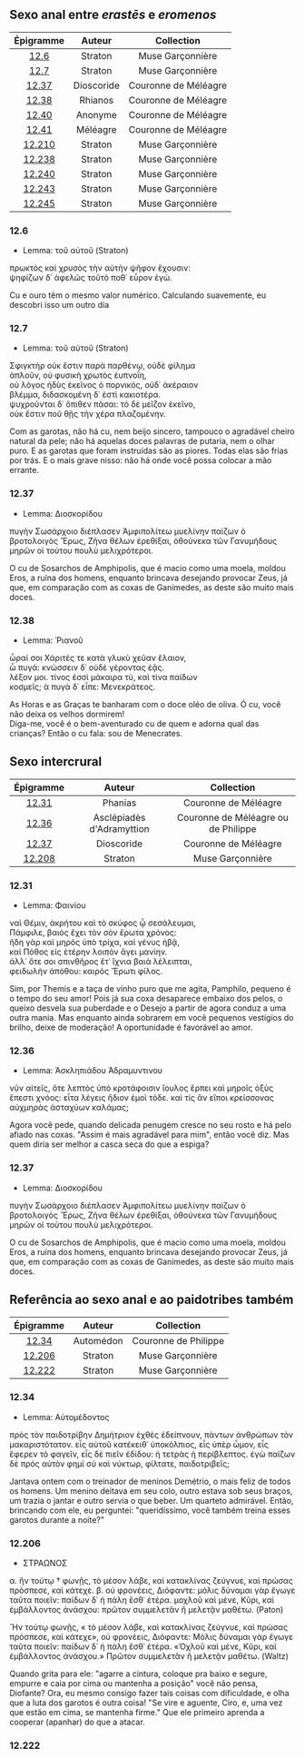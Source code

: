## Sexo anal entre <em>erastēs</em> e <em>eromenos</em>

| Épigramme  | Auteur | Collection |
|:---:|:---:|:---:|
|<a href="https://anthologiagraeca.org/passages/urn:cts:greekLit:tlg7000.tlg001.ag:12.6/">12.6</a> | Straton | Muse Garçonnière |
|<a href="https://anthologiagraeca.org/passages/urn:cts:greekLit:tlg7000.tlg001.ag:12.7/">12.7</a> | Straton | Muse Garçonnière |
|<a href="https://anthologiagraeca.org/passages/urn:cts:greekLit:tlg7000.tlg001.ag:12.37/">12.37</a> | Dioscoride | Couronne de Méléagre |
|<a href="https://anthologiagraeca.org/passages/urn:cts:greekLit:tlg7000.tlg001.ag:12.38/">12.38</a> | Rhianos | Couronne de Méléagre |
|<a href="https://anthologiagraeca.org/passages/urn:cts:greekLit:tlg7000.tlg001.ag:12.40/">12.40</a> | Anonyme | Couronne de Méléagre |
|<a href="https://anthologiagraeca.org/passages/urn:cts:greekLit:tlg7000.tlg001.ag:12.41/">12.41</a> | Méléagre | Couronne de Méléagre |
|<a href="https://anthologiagraeca.org/passages/urn:cts:greekLit:tlg7000.tlg001.ag:12.210/">12.210</a> | Straton | Muse Garçonnière |
|<a href="https://anthologiagraeca.org/passages/urn:cts:greekLit:tlg7000.tlg001.ag:12.238/">12.238</a> | Straton | Muse Garçonnière |
|<a href="https://anthologiagraeca.org/passages/urn:cts:greekLit:tlg7000.tlg001.ag:12.240/">12.240 | Straton | Muse Garçonnière |
|<a href="https://anthologiagraeca.org/passages/urn:cts:greekLit:tlg7000.tlg001.ag:12.243/">12.243 | Straton |  Muse Garçonnière |
|<a href="https://anthologiagraeca.org/passages/urn:cts:greekLit:tlg7000.tlg001.ag:12.245/">12.245 | Straton | Muse Garçonnière |


### 12.6
- Lemma: τοῦ αὐτοῦ (Straton)

πρωκτὸς καὶ χρυσὸς τὴν αὐτὴν ψῆφον ἔχουσιν:  
ψηφίζων δ᾽ ἀφελῶς τοῦτὸ ποθ᾽ εὗρον ἐγώ. 

Cu e ouro têm o mesmo valor numérico. Calculando suavemente, eu descobri isso um outro dia

### 12.7
- Lemma: τοῦ αὐτοῦ (Straton)

Σφιγκτὴρ οὐκ ἔστιν παρὰ παρθένῳ, οὐδὲ φίλημα  
ἁπλοῦν, οὐ φυσικὴ χρωτὸς ἐυπνοΐη,  
οὐ λόγος ἡδὺς ἐκεῖνος ὁ πορνικός, οὐδ᾽ ἀκέραιον  
βλέμμα, διδασκομένη δ᾽ ἐστὶ κακιοτέρα.  
ψυχροῦνται δ᾽ ὄπιθεν πᾶσαι: τὸ δὲ μεῖζον ἐκεῖνο,  
οὐκ ἔστιν ποῦ θῇς τὴν χέρα πλαζομένην.   

Com as garotas, não há cu, nem beijo sincero, tampouco o agradável cheiro natural da pele;
não há aquelas doces palavras de putaria, nem o olhar puro. E as garotas que foram instruídas são as piores.
Todas elas são frias por trás. E o mais grave nisso: não há onde você possa colocar a mão errante.

### 12.37 
- Lemma: Διοσκορίδου

πυγὴν Σωσάρχοιο διέπλασεν Ἀμφιπολίτεω
μυελίνην παίζων ὁ βροτολοιγὸς Ἔρως,
Ζῆνα θέλων ἐρεθίξαι, ὁθούνεκα τῶν Γανυμήδους
μηρῶν οἱ τούτου πουλὺ μελιχρότεροι.

O cu de Sosarchos de Amphipolis, que é macio como uma moela, moldou Eros, a ruína dos homens, enquanto brincava desejando provocar Zeus, já que, em comparação com as coxas de Ganimedes, as deste são muito mais doces.

### 12.38
- Lemma: Ῥιανοῦ

ὧραί σοι Χάριτές τε κατὰ γλυκὺ χεῦαν ἔλαιον,<br>
ὦ πυγά: κνώσσειν δ᾽ οὐδὲ γέροντας ἐᾷς.<br>
λέξον μοι. τίνος ἐσσὶ μάκαιρα τύ, καὶ τίνα παίδων<br>
κοσμεῖς; ἁ πυγὰ δ᾽ εἶπε: Μενεκράτεος.

As Horas e as Graças te banharam com o doce oléo de oliva. Ó cu, você não deixa os velhos dormirem!<br>
Diga-me, você é o bem-aventurado cu de quem e adorna qual das crianças? Então o cu fala: sou de Menecrates.

## Sexo intercrural

| Épigramme | Auteur | Collection |
|:---:|:---:|:---:|
|<a href="https://anthologiagraeca.org/passages/urn:cts:greekLit:tlg7000.tlg001.ag:12.31/">12.31</a> | Phanias | Couronne de Méléagre |
|<a href="https://anthologiagraeca.org/passages/urn:cts:greekLit:tlg7000.tlg001.ag:12.36/">12.36</a> | Asclépiadès d'Adramyttion | Couronne de Méléagre ou de Philippe |
|<a href="https://anthologiagraeca.org/passages/urn:cts:greekLit:tlg7000.tlg001.ag:12.37/">12.37</a> | Dioscoride | Couronne de Méléagre |
|<a href="https://anthologiagraeca.org/passages/urn:cts:greekLit:tlg7000.tlg001.ag:12.208/">12.208 | Straton | Muse Garçonnière |


### 12.31
- Lemma: Φαινίου

ναὶ Θέμιν, ἀκρήτου καὶ τὸ σκύφος ᾧ σεσάλευμαι,  
Πάμφιλε, βαιὸς ἔχει τὸν σὸν ἔρωτα χρόνος:  
ἤδη γὰρ καὶ μηρὸς ὑπὸ τρίχα, καὶ γένυς ἡβᾷ,  
καὶ Πόθος εἰς ἑτέρην λοιπὸν ἄγει μανίην.  
ἀλλ᾽ ὅτε σοι σπινθῆρος ἔτ᾽ ἴχνια βαιὰ λέλειπται,  
φειδωλὴν ἀπόθου: καιρὸς Ἔρωτι φίλος.  

Sim, por Themis e a taça de vinho puro que me agita, Pamphilo, pequeno é o tempo do seu amor!
Pois já sua coxa desaparece embaixo dos pelos, o queixo desvela sua puberdade e o Desejo a partir de agora conduz a uma outra mania.
Mas enquanto ainda sobrarem em você pequenos vestígios do brilho, deixe de moderação! A oportunidade é favorável ao amor.


### 12.36
- Lemma: Ἀσκληπιάδου Ἀδραμυντινου

νῦν αἰτεῖς, ὅτε λεπτὸς ὑπὸ κροτάφοισιν ἴουλος
ἕρπει καὶ μηροῖς ὀξὺς ἔπεστι χνόος:
εἶτα λέγεις ἥδιον ἐμοὶ τόδε. καὶ τίς ἂν εἴποι
κρείσσονας αὐχμηρὰς ἀσταχύων καλάμας;

Agora você pede, quando delicada penugem cresce no seu rosto e há pelo afiado nas coxas.
"Assim é mais agradável para mim", então você diz. Mas quem diria ser melhor a casca seca do que a espiga?

### 12.37
- Lemma: Διοσκορίδου

πυγὴν Σωσάρχοιο διέπλασεν Ἀμφιπολίτεω
μυελίνην παίζων ὁ βροτολοιγὸς Ἔρως,
Ζῆνα θέλων ἐρεθίξαι, ὁθούνεκα τῶν Γανυμήδους
μηρῶν οἱ τούτου πουλὺ μελιχρότεροι.

O cu de Sosarchos de Amphipolis, que é macio como uma moela, moldou Eros, a ruína dos homens, enquanto brincava desejando provocar Zeus, 
já que, em comparação com as coxas de Ganimedes, as deste são muito mais doces.

## Referência ao sexo anal e ao paidotribes também

| Épigramme | Auteur | Collection |
|:---:|:---:|:---:|
|<a href="https://anthologiagraeca.org/passages/urn:cts:greekLit:tlg7000.tlg001.ag:12.34/">12.34</a> | Automédon | Couronne de Philippe |
|<a href="https://anthologiagraeca.org/passages/urn:cts:greekLit:tlg7000.tlg001.ag:12.206/">12.206</a> | Straton | Muse Garçonnière |
|<a href="https://anthologiagraeca.org/passages/urn:cts:greekLit:tlg7000.tlg001.ag:12.222/">12.222 | Straton | Muse Garçonnière |

### 12.34
- Lemma: Αὐτομέδοντος

πρὸς τὸν παιδοτρίβην Δημήτριον ἐχθὲς ἐδείπνουν,
πάντων ἀνθρώπων τὸν μακαριστότατον.
εἷς αὐτοῦ κατέκειθ᾽ ὑποκόλπιος, εἷς ὑπὲρ ὦμον,
εἷς ἔφερεν τὸ φαγεῖν, εἷς δὲ πιεῖν ἐδίδου:
ἡ τετρὰς ἡ περίβλεπτος. ἐγὼ παίζων δὲ πρὸς αὐτὸν
φημί σὺ καὶ νύκτωρ, φίλτατε, παιδοτριβεῖς; 

Jantava ontem com o treinador de meninos Demétrio, o mais feliz de todos os homens.
Um menino deitava em seu colo, outro estava sob seus braços, um trazia o jantar e outro servia o que beber.
Um quarteto admirável. Então, brincando com ele, eu perguntei: "queridíssimo, você também treina esses garotos durante a noite?"

### 12.206
- ΣΤΡΑΩΝΟΣ

α. ἢν τούτῳ † φωνῇς, τὸ μέσον λάβε, καὶ κατακλίνας
ζεύγνυε, καὶ πρώσας πρόσπεσε, καὶ κάτεχε.
β. οὐ φρονέεις, Διόφαντε: μόλις δύναμαι γὰρ ἔγωγε
ταῦτα ποιεῖν: παίδων δ᾽ ἡ πάλη ἔσθ᾽ ἑτέρα.
μοχλοῦ καὶ μένε, Κῦρι, καὶ ἐμβάλλοντος ἀνάσχου:
πρῶτον συμμελετᾶν ἢ μελετᾷν μαθέτω. (Paton)

Ἤν τούτῳ φωνῇς, « τὸ μέσον λάβε, καὶ κατακλίνας
ζεύγνυε, καὶ πρώσας πρόσπεσε, καὶ κάτεχε»,
οὐ φρονέεις, Διόφαντε: Mόλις δύναμαι γὰρ ἔγωγε
ταῦτα ποιεῖν: παίδων δ᾽ ἡ πάλη ἔσθ᾽ ἑτέρα.
«Ὀχλοῦ καὶ μένε, Κῦρι, καὶ ἐμβάλλοντος ἀνάσχου.»
Πρῶτον συμμελετᾶν ἢ μελετᾷν μαθέτω. (Waltz)

Quando grita para ele: "agarre a cintura, coloque pra baixo e segure, empurre e caia por cima ou mantenha a posição" você não pensa, Diofante? Ora, eu mesmo consigo fazer tais coisas com dificuldade, e olha que a luta dos garotos é outra coisa!
"Se vire e aguente, Ciro, e, uma vez que estão em cima, se mantenha firme." Que ele primeiro aprenda a cooperar (apanhar) do que a atacar.


### 12.222
